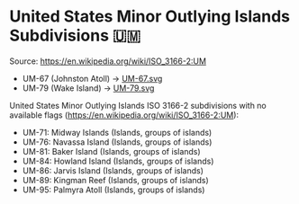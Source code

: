 # United States Minor Outlying Islands Subdivisions 🇺🇲

Source: https://en.wikipedia.org/wiki/ISO_3166-2:UM

* UM-67 (Johnston Atoll) -> [UM-67.svg](https://github.com/amckenna41/iso3166-flag-icons/blob/main/iso3166-2-icons/UM/UM-67.svg)
* UM-79 (Wake Island) -> [UM-79.svg](https://github.com/amckenna41/iso3166-flag-icons/blob/main/iso3166-2-icons/UM/UM-79.svg)

United States Minor Outlying Islands ISO 3166-2 subdivisions with no available flags (https://en.wikipedia.org/wiki/ISO_3166-2:UM):

* UM-71: Midway Islands (Islands, groups of islands)
* UM-76: Navassa Island (Islands, groups of islands)
* UM-81: Baker Island (Islands, groups of islands)
* UM-84: Howland Island (Islands, groups of islands)
* UM-86: Jarvis Island (Islands, groups of islands)
* UM-89: Kingman Reef (Islands, groups of islands)
* UM-95: Palmyra Atoll (Islands, groups of islands)